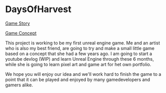# DaysOfHarvest

[Game Story](Story.md)

[Game Concept](Concept.md)

This project is working to be my first unreal engine game. Me and an artist who is also my best friend, are going to try and make a small little game based on a concept that she had a few years ago. I am going to start a youtube devlog (WIP) and learn Unreal Engine through these 6 months, while she is going to learn pixel art and game art for het own portfolio.

We hope you will enjoy our idea and we'll work hard to finish the game to a point that it can be played and enjoyed by many gamedevelopers and gamers alike.
